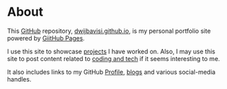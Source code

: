 # About

This [GitHub][gh] repository, [dwijbavisi.github.io][gh-db], is my personal portfolio site powered by [GiitHub Pages][gh-pages].

I use this site to showcase [projects][gh-projects] I have worked on. Also, I may use this site to post content related to [coding and tech][gh-cat] if it seems interesting to me.

It also includes links to my GitHub [Profile][gh-profile], [blogs][gh-blogs] and various social-media handles.

[gh]:https://github.com/
[gh-db]:https://dwijbavisi.github.io/
[gh-pages]:https://pages.github.com/
[gh-projects]:https://dwijbavisi.github.io/projects/
[gh-cat]:https://dwijbavisi.github.io/coding-and-tech/
[gh-profile]:https://github.com/DwijBavisi/
[gh-blogs]:https://dwijbavisi.github.io/blogs/
